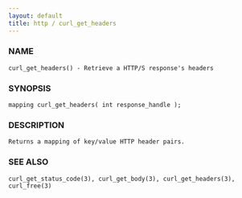 ```yaml
---
layout: default
title: http / curl_get_headers
---
```


### NAME

    curl_get_headers() - Retrieve a HTTP/S response's headers

### SYNOPSIS

    mapping curl_get_headers( int response_handle );

### DESCRIPTION

    Returns a mapping of key/value HTTP header pairs.

### SEE ALSO

    curl_get_status_code(3), curl_get_body(3), curl_get_headers(3), curl_free(3)

